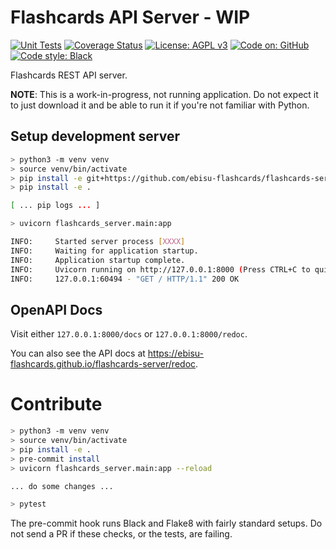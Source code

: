 # Flashcards API Server - WIP

[![Unit Tests](https://github.com/ebisu-flashcards/flashcards-api/actions/workflows/tests.yml/badge.svg)](https://github.com/ebisu-flashcards/flashcards-api/actions/workflows/tests.yml)  [![Coverage Status](https://coveralls.io/repos/github/ebisu-flashcards/flashcards-api/badge.svg)](https://coveralls.io/github/ebisu-flashcards/flashcards-api)   [![License: AGPL v3](https://img.shields.io/badge/License-AGPLv3-blue.svg)](https://www.gnu.org/licenses/agpl-3.0)   [![Code on: GitHub](https://img.shields.io/badge/Code%20on-GitHub-blueviolet)](https://github.com/ebisu-flashcards/flashcards-server)    [![Code style: Black](https://img.shields.io/badge/code%20style-black-000000.svg)](https://github.com/psf/black)

Flashcards REST API server.

**NOTE**: This is a work-in-progress, not running application. 
Do not expect it to just download it and be able to run it if you're not
familiar with Python.

## Setup development server

```bash
> python3 -m venv venv
> source venv/bin/activate
> pip install -e git+https://github.com/ebisu-flashcards/flashcards-server.git#egg=flashcards_server
> pip install -e .

[ ... pip logs ... ]

> uvicorn flashcards_server.main:app

INFO:     Started server process [XXXX]
INFO:     Waiting for application startup.
INFO:     Application startup complete.
INFO:     Uvicorn running on http://127.0.0.1:8000 (Press CTRL+C to quit)
INFO:     127.0.0.1:60494 - "GET / HTTP/1.1" 200 OK
```

## OpenAPI Docs

Visit either `127.0.0.1:8000/docs` or `127.0.0.1:8000/redoc`.

You can also see the API docs at https://ebisu-flashcards.github.io/flashcards-server/redoc.


# Contribute

```bash
> python3 -m venv venv
> source venv/bin/activate
> pip install -e .
> pre-commit install
> uvicorn flashcards_server.main:app --reload

... do some changes ...

> pytest
```
The pre-commit hook runs Black and Flake8 with fairly standard setups. Do not send a PR if these checks, or the tests, are failing.

